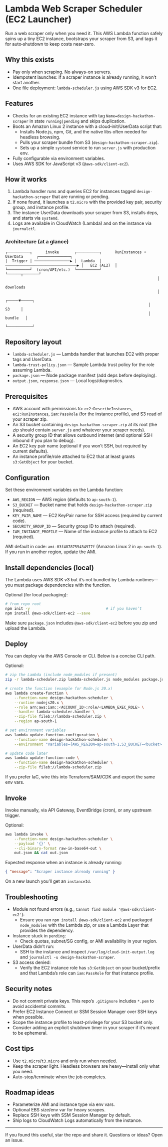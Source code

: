 # Lambda Web Scraper Scheduler (EC2 Launcher)

Run a web scraper only when you need it. This AWS Lambda function safely spins up a tiny EC2 instance, bootstraps your scraper from S3, and tags it for auto‑shutdown to keep costs near-zero.

## Why this exists

- Pay only when scraping. No always-on servers.
- Idempotent launches: if a scraper instance is already running, it won’t start another.
- One file deployment: `lambda-scheduler.js` using AWS SDK v3 for EC2.

## Features

- Checks for an existing EC2 instance with tag `Name=design-hackathon-scraper` in state `running|pending` and skips duplication.
- Boots an Amazon Linux 2 instance with a cloud‑init/UserData script that:
	- Installs Node.js, npm, Git, and the native libs often needed for headless browsing.
	- Pulls your scraper bundle from S3 (`design-hackathon-scraper.zip`).
	- Sets up a simple `systemd` service to run `server.js` with production env.
- Fully configurable via environment variables.
- Uses AWS SDK for JavaScript v3 (`@aws-sdk/client-ec2`).

## How it works

1. Lambda handler runs and queries EC2 for instances tagged `design-hackathon-scraper` that are running or pending.
2. If none found, it launches a `t2.micro` with the provided key pair, security group, and instance profile.
3. The instance UserData downloads your scraper from S3, installs deps, and starts via `systemd`.
4. Logs are available in CloudWatch (Lambda) and on the instance via `journalctl`.

### Architecture (at a glance)

```text
┌──────────┐      invoke       ┌──────────┐      RunInstances + UserData      ┌──────────────┐
│  Trigger │ ────────────────▶ │  Lambda  │ ────────────────────────────────▶ │   EC2 (AL2)  │
└──────────┘  (cron/API/etc.)  └──────────┘                                   └──────┬───────┘
																	│
																downloads
																	│
																┌─────▼─────┐
																│    S3     │
																│  bundle   │
																└───────────┘
```

## Repository layout

- `lambda-scheduler.js` — Lambda handler that launches EC2 with proper tags and UserData.
- `lambda-trust-policy.json` — Sample Lambda trust policy for the role assuming Lambda.
- `package.json` — Node package manifest (add deps before deploying).
- `output.json`, `response.json` — Local logs/diagnostics.

## Prerequisites

- AWS account with permissions to: `ec2:DescribeInstances`, `ec2:RunInstances`, `iam:PassRole` (for the instance profile), and S3 read of your scraper zip.
- An S3 bucket containing `design-hackathon-scraper.zip` at its root (the zip should contain `server.js` and whatever your scraper needs).
- A security group ID that allows outbound internet (and optional SSH inbound if you plan to debug).
- An EC2 key pair name (optional if you won’t SSH, but required by current defaults).
- An instance profile/role attached to EC2 that at least grants `s3:GetObject` for your bucket.

## Configuration

Set these environment variables on the Lambda function:

- `AWS_REGION` — AWS region (defaults to `ap-south-1`).
- `S3_BUCKET` — Bucket name that holds `design-hackathon-scraper.zip` (required).
- `KEY_PAIR_NAME` — EC2 KeyPair name for SSH access (required by current code).
- `SECURITY_GROUP_ID` — Security group ID to attach (required).
- `IAM_INSTANCE_PROFILE` — Name of the instance profile to attach to EC2 (required).

AMI default in code: `ami-03f4878755434977f` (Amazon Linux 2 in `ap-south-1`). If you run in another region, update the AMI.

## Install dependencies (local)

The Lambda uses AWS SDK v3 but it’s not bundled by Lambda runtimes—you must package dependencies with the function.

Optional (for local packaging):

```bash
# from repo root
npm init -y                                  # if you haven’t
npm install @aws-sdk/client-ec2 --save
```

Make sure `package.json` includes `@aws-sdk/client-ec2` before you zip and upload the Lambda.

## Deploy

You can deploy via the AWS Console or CLI. Below is a concise CLI path.

Optional:

```bash
# zip the Lambda (include node_modules if present)
zip -r lambda-scheduler.zip lambda-scheduler.js node_modules package.json package-lock.json

# create the function (example for Node.js 20.x)
aws lambda create-function \
	--function-name design-hackathon-scheduler \
	--runtime nodejs20.x \
	--role arn:aws:iam::<ACCOUNT_ID>:role/<LAMBDA_EXEC_ROLE> \
	--handler lambda-scheduler.handler \
	--zip-file fileb://lambda-scheduler.zip \
	--region ap-south-1

# set environment variables
aws lambda update-function-configuration \
	--function-name design-hackathon-scheduler \
	--environment "Variables={AWS_REGION=ap-south-1,S3_BUCKET=<bucket>,KEY_PAIR_NAME=<keypair>,SECURITY_GROUP_ID=<sg-xxxx>,IAM_INSTANCE_PROFILE=<instance-profile-name>}"

# update code later
aws lambda update-function-code \
	--function-name design-hackathon-scheduler \
	--zip-file fileb://lambda-scheduler.zip
```

If you prefer IaC, wire this into Terraform/SAM/CDK and export the same env vars.

## Invoke

Invoke manually, via API Gateway, EventBridge (cron), or any upstream trigger.

Optional:

```bash
aws lambda invoke \
	--function-name design-hackathon-scheduler \
	--payload '{}' \
	--cli-binary-format raw-in-base64-out \
	out.json && cat out.json
```

Expected response when an instance is already running:

```json
{ "message": "Scraper instance already running" }
```

On a new launch you’ll get an `instanceId`.

## Troubleshooting

- Module not found errors (e.g., `Cannot find module '@aws-sdk/client-ec2'`):
	- Ensure you ran `npm install @aws-sdk/client-ec2` and packaged `node_modules` with the Lambda zip, or use a Lambda Layer that provides the dependency.
- Instance stuck in `pending`:
	- Check quotas, subnet/SG config, or AMI availability in your region.
- UserData didn’t run:
	- SSH to the instance and inspect `/var/log/cloud-init-output.log` and `journalctl -u design-hackathon-scraper`.
- S3 access denied:
	- Verify the EC2 instance role has `s3:GetObject` on your bucket/prefix and that Lambda’s role can `iam:PassRole` for that instance profile.

## Security notes

- Do not commit private keys. This repo’s `.gitignore` includes `*.pem` to avoid accidental commits.
- Prefer EC2 Instance Connect or SSM Session Manager over SSH keys when possible.
- Scope the instance profile to least-privilege for your S3 bucket only.
- Consider adding an explicit shutdown timer in your scraper if it’s meant to be ephemeral.

## Cost tips

- Use `t2.micro`/`t3.micro` and only run when needed.
- Keep the scraper light. Headless browsers are heavy—install only what you need.
- Auto-stop/terminate when the job completes.

## Roadmap ideas

- Parameterize AMI and instance type via env vars.
- Optional EBS size/env var for heavy scrapes.
- Replace SSH keys with SSM Session Manager by default.
- Ship logs to CloudWatch Logs automatically from the instance.

---

If you found this useful, star the repo and share it. Questions or ideas? Open an issue.

